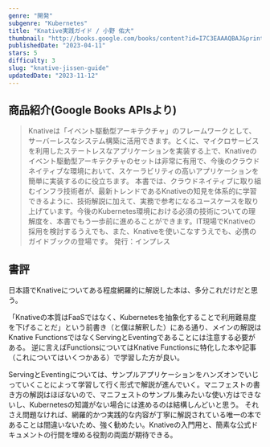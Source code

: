 ```yaml
---
genre: "開発"
subgenre: "Kubernetes"
title: "Knative実践ガイド / 小野 佑大"
thumbnail: "http://books.google.com/books/content?id=I7C3EAAAQBAJ&printsec=frontcover&img=1&zoom=1&edge=curl&source=gbs_api"
publishedDate: "2023-04-11"
stars: 5
difficulty: 3
slug: "knative-jissen-guide"
updatedDate: "2023-11-12"
---
```


## 商品紹介(Google Books APIsより)

> Knativeは「イベント駆動型アーキテクチャ」のフレームワークとして、サーバーレスなシステム構築に活用できます。とくに、マイクロサービスを利用したステートレスなアプリケーションを実装する上で、Knativeのイベント駆動型アーキテクチャのセットは非常に有用で、今後のクラウドネイティブな環境において、スケーラビリティの高いアプリケーションを簡単に実装するのに役立ちます。
> 本書では、クラウドネイティブに取り組むインフラ技術者が、最新トレンドであるKnativeの知見を体系的に学習できるように、技術解説に加えて、実務で参考になるユースケースを取り上げています。今後のKubernetes環境における必須の技術についての理解度を、本書でもう一歩前に進めることができます。IT現場でKnativeの採用を検討するうえでも、また、Knativeを使いこなすうえでも、必携のガイドブックの登場です。
> 発行：インプレス


## 書評

日本語でKnativeについてある程度網羅的に解説した本は、多分これだけだと思う。

「Knativeの本質はFaaSではなく、Kubernetesを抽象化することで利用難易度を下げることだ」という前書き（と僕は解釈した）にある通り、メインの解説はKnative FunctionsではなくServingとEventingであることには注意する必要がある。
逆に言えばFunctionsについてはKnative Functionsに特化した本や記事（これについてはいくつかある）で学習した方が良い。

ServingとEventingについては、サンプルアプリケーションをハンズオンでいじっていくことによって学習して行く形式で解説が進んでいく。マニフェストの書き方の解説はほぼないので、マニフェストのサンプル集みたいな使い方はできないし、Kubernetesの知識がない場合には進めるのは結構しんどいと思う。
それさえ問題なければ、網羅的かつ実践的な内容が丁寧に解説されている唯一の本であることは間違いないため、強く勧めたい。Knativeの入門用と、簡素な公式ドキュメントの行間を埋める役割の両面が期待できる。
